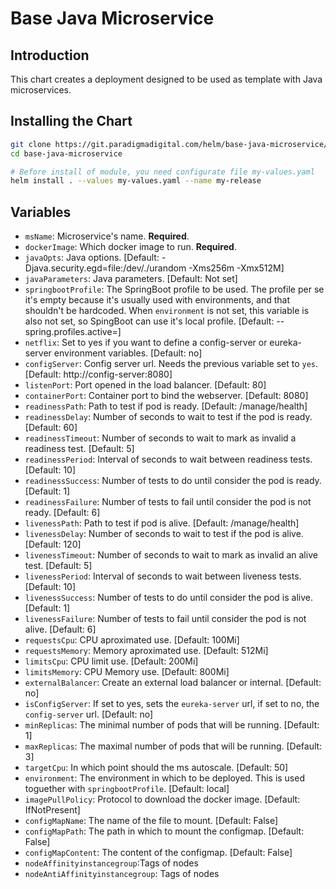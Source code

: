 # Base Java Microservice

## Introduction
This chart creates a deployment designed to be used as template with Java microservices.

## Installing the Chart
```bash
git clone https://git.paradigmadigital.com/helm/base-java-microservice/
cd base-java-microservice

# Before install of module, you need configurate file my-values.yaml
helm install . --values my-values.yaml --name my-release
```

## Variables

* `msName`: Microservice's name. **Required**.
* `dockerImage`: Which docker image to run. **Required**.
* `javaOpts`: Java options. [Default: -Djava.security.egd=file:/dev/./urandom -Xms256m -Xmx512M]
* `javaParameters`: Java parameters. [Default: Not set]
* `springbootProfile`: The SpringBoot profile to be used. The profile per se it's empty because it's usually used with environments, and that shouldn't be hardcoded. When `environment` is not set, this variable is also not set, so SpingBoot can use it's local profile. [Default: --spring.profiles.active=]
* `netflix`: Set to yes if you want to define a config-server or eureka-server environment variables. [Default: no]
* `configServer`: Config server url. Needs the previous variable set to `yes`. [Default: http://config-server:8080]
* `listenPort`: Port opened in the load balancer. [Default: 80]
* `containerPort`: Container port to bind the webserver. [Default: 8080]
* `readinessPath`: Path to test if pod is ready. [Default: /manage/health]
* `readinessDelay`: Number of seconds to wait to test if the pod is ready. [Default: 60]
* `readinessTimeout`: Number of seconds to wait to mark as invalid a readiness test. [Default: 5]
* `readinessPeriod`: Interval of seconds to wait between readiness tests. [Default: 10]
* `readinessSuccess`: Number of tests to do until consider the pod is ready. [Default: 1]
* `readinessFailure`: Number of tests to fail until consider the pod is not ready. [Default: 6]
* `livenessPath`: Path to test if pod is alive. [Default: /manage/health]
* `livenessDelay`: Number of seconds to wait to test if the pod is alive. [Default: 120]
* `livenessTimeout`: Number of seconds to wait to mark as invalid an alive test. [Default: 5]
* `livenessPeriod`: Interval of seconds to wait between liveness tests. [Default: 10]
* `livenessSuccess`: Number of tests to do until consider the pod is alive. [Default: 1]
* `livenessFailure`: Number of tests to fail until consider the pod is not alive. [Default: 6]
* `requestsCpu`: CPU aproximated use. [Default: 100Mi]
* `requestsMemory`: Memory aproximated use. [Default: 512Mi]
* `limitsCpu`: CPU limit use. [Default: 200Mi]
* `limitsMemory`: CPU Memory use. [Default: 800Mi]
* `externalBalancer`: Create an external load balancer or internal. [Default: no]
* `isConfigServer`: If set to yes, sets the `eureka-server` url, if set to no, the `config-server` url. [Default: no]
* `minReplicas`: The minimal number of pods that will be running. [Default: 1]
* `maxReplicas`: The maximal number of pods that will be running. [Default: 3]
* `targetCpu`: In which point should the ms autoscale. [Default: 50]
* `environment`: The environment in which to be deployed. This is used toguether with `springbootProfile`. [Default: local]
* `imagePullPolicy`: Protocol to download the docker image. [Default: IfNotPresent]
* `configMapName`: The name of the file to mount. [Default: False]
* `configMapPath`: The path in which to mount the configmap. [Default: False]
* `configMapContent`: The content of the configmap. [Default: False]
* `nodeAffinityinstancegroup`:Tags of nodes
* `nodeAntiAffinityinstancegroup`: Tags of nodes
